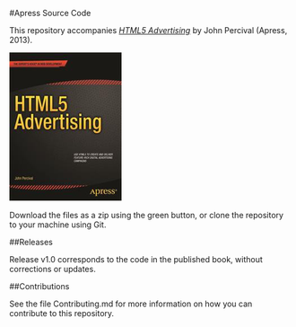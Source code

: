 #Apress Source Code

This repository accompanies [*HTML5 Advertising*](http://www.apress.com/9781430246022) by John Percival (Apress, 2013).

![Cover image](9781430246022.jpg)

Download the files as a zip using the green button, or clone the repository to your machine using Git.

##Releases

Release v1.0 corresponds to the code in the published book, without corrections or updates.

##Contributions

See the file Contributing.md for more information on how you can contribute to this repository.
